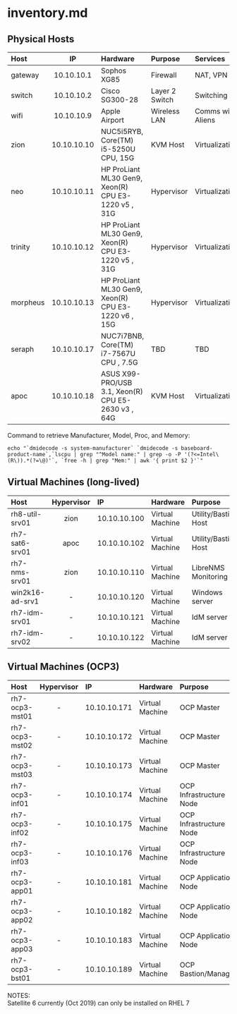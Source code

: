 # inventory.md

## Physical Hosts

Host     | IP           | Hardware                                             | Purpose        | Services
:--------|:------------:|:-----------------------------------------------------|:---------------|:-----------------
gateway  | 10.10.10.1   | Sophos XG85                                          | Firewall       | NAT, VPN
switch   | 10.10.10.2   | Cisco SG300-28                                       | Layer 2 Switch | Switching yo
wifi     | 10.10.10.9   | Apple Airport                                        | Wireless LAN   | Comms with Aliens
zion     | 10.10.10.10  | NUC5i5RYB, Core(TM) i5-5250U CPU, 15G                | KVM Host       | Virtualization
neo      | 10.10.10.11  | HP ProLiant ML30 Gen9, Xeon(R) CPU E3-1220 v5 , 31G  | Hypervisor     | Virtualization
trinity  | 10.10.10.12  | HP ProLiant ML30 Gen9, Xeon(R) CPU E3-1220 v5 , 31G  | Hypervisor     | Virtualization
morpheus | 10.10.10.13  | HP ProLiant ML30 Gen9, Xeon(R) CPU E3-1220 v6 , 15G  | Hypervisor     | Virtualization
seraph   | 10.10.10.17  | NUC7i7BNB, Core(TM) i7-7567U CPU , 7.5G              | TBD            | TBD
apoc     | 10.10.10.18  | ASUS X99-PRO/USB 3.1, Xeon(R) CPU E5-2630 v3 , 64G   | KVM Host       | Virtualization

Command to retrieve Manufacturer, Model, Proc, and Memory:
```
echo "`dmidecode -s system-manufacturer` `dmidecode -s baseboard-product-name`,`lscpu | grep "^Model name:" | grep -o -P '(?<=Intel\(R\)).*(?=\@)'`, `free -h | grep "Mem:" | awk '{ print $2 }'`"
```

## Virtual Machines (long-lived)

Host            | Hypervisor   | IP           | Hardware        | Purpose                | Services  
:---------------|:------------:|:-------------|:----------------|:-----------------------|:---------  
rh8-util-srv01  | zion         | 10.10.10.100 | Virtual Machine | Utility/Bastion Host   | SSH, Fail2Ban
rh7-sat6-srv01  | apoc         | 10.10.10.102 | Virtual Machine | Utility/Bastion Host   | Red Hat Satellite 6 
rh7-nms-srv01   | zion         | 10.10.10.110 | Virtual Machine | LibreNMS Monitoring    | SNMP Monitoring  
win2k16-ad-srv1 | -            | 10.10.10.120 | Virtual Machine | Windows server         | DNS, ADFS 
rh7-idm-srv01   | -            | 10.10.10.121 | Virtual Machine | IdM server             | DNS, LDAPS
rh7-idm-srv02   | -            | 10.10.10.122 | Virtual Machine | IdM server             | DNS, LDAPS

## Virtual Machines (OCP3)

Host            | Hypervisor   | IP           | Hardware        | Purpose                 | Services
:---------------|:------------:|:-------------|:----------------|:------------------------|:---------
rh7-ocp3-mst01  | -            | 10.10.10.171 | Virtual Machine | OCP Master              | API, webUI, etcd
rh7-ocp3-mst02  | -            | 10.10.10.172 | Virtual Machine | OCP Master              | API, webUI, etcd
rh7-ocp3-mst03  | -            | 10.10.10.173 | Virtual Machine | OCP Master              | API, webUI, etcd
rh7-ocp3-inf01  | -            | 10.10.10.174 | Virtual Machine | OCP Infrastructure Node | router 
rh7-ocp3-inf02  | -            | 10.10.10.175 | Virtual Machine | OCP Infrastructure Node | router 
rh7-ocp3-inf03  | -            | 10.10.10.176 | Virtual Machine | OCP Infrastructure Node | router 
rh7-ocp3-app01  | -            | 10.10.10.181 | Virtual Machine | OCP Application Node    | Kube 
rh7-ocp3-app02  | -            | 10.10.10.182 | Virtual Machine | OCP Application Node    | Kube 
rh7-ocp3-app03  | -            | 10.10.10.183 | Virtual Machine | OCP Application Node    | Kube 
rh7-ocp3-bst01  | -            | 10.10.10.189 | Virtual Machine | OCP Bastion/Manager     | SSH, Ansible 

NOTES:  
Satellite 6 currently (Oct 2019) can only be installed on RHEL 7
